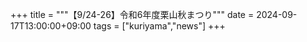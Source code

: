 +++
title = """【9/24-26】令和6年度栗山秋まつり"""
date = 2024-09-17T13:00:00+09:00
tags = ["kuriyama","news"]
+++

